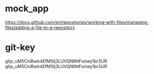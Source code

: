 # mock_app

https://docs.github.com/en/repositories/working-with-files/managing-files/adding-a-file-to-a-repository

# git-key

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
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 
